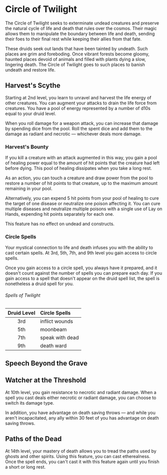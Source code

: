 # Circle of Twilight
The Circle of Twilight seeks to exterminate undead creatures and preserve the natural cycle of life and death that rules over the cosmos. Their magic allows them to manipulate the boundary between life and death, sending their foes to their final rest while keeping their allies from that fate.

These druids seek out lands that have been tainted by undeath. Such places are grim and foreboding. Once vibrant forests become gloomy, haunted places devoid of animals and filled with plants dying a slow, lingering death. The Circle of Twilight goes to such places to banish undeath and restore life.

## Harvest's Scythe
Starting at 2nd level, you learn to unravel and harvest the life energy of other creatures. You can augment your attacks to drain the life force from creatures. You have a pool of energy represented by a number of d10s equal to your druid level.

When you roll damage for a weapon attack, you can increase that damage by spending dice from the pool. Roll the spent dice and add them to the damage as radiant and necrotic — whichever deals more damage.

### Harvest's Bounty
If you kill a creature with an attack augmented in this way, you gain a pool of healing power equal to the amount of hit points that the creature had left before dying. This pool of healing dissipates when you take a long rest.

As an action, you can touch a creature and draw power from the pool to restore a number of hit points to that creature, up to the maximum amount remaining in your pool.

Alternatively, you can expend 5 hit points from your pool of healing to cure the target of one disease or neutralize one poison affecting it. You can cure multiple diseases and neutralize multiple poisons with a single use of Lay on Hands, expending hit points separately for each one.

This feature has no effect on undead and constructs.

### Circle Spells
Your mystical connection to life and death infuses you with the ability to cast certain spells. At 3rd, 5th, 7th, and 9th level you gain access to circle spells.

Once you gain access to a circle spell, you always have it prepared, and it doesn't count against the number of spells you can prepare each day. If you gain access to a spell that doesn't appear on the druid spell list, the spell is nonetheless a druid spell for you.

###### Spells of Twilight
| Druid Level | Circle Spells   |
|:-----------:|:----------------|
| 3rd         | inflict wounds  |
| 5th         | moonbeam        |
| 7th         | speak with dead |
| 9th         | death ward      |

## Speech Beyond the Grave


## Watcher at the Threshold
At 10th level, you gain resistance to necrotic and radiant damage. When a spell you cast deals either necrotic or radiant damage, you can choose to switch its damage type.

In addition, you have advantage on death saving throws — and while you aren't incapacitated, any ally within 30 feet of you has advantage on death saving throws.

## Paths of the Dead
At 14th level, your mastery of death allows you to tread the paths used by ghosts and other spirits. Using this feature, you can cast etherealness. Once the spell ends, you can't cast it with this feature again until you finish a short or long rest.